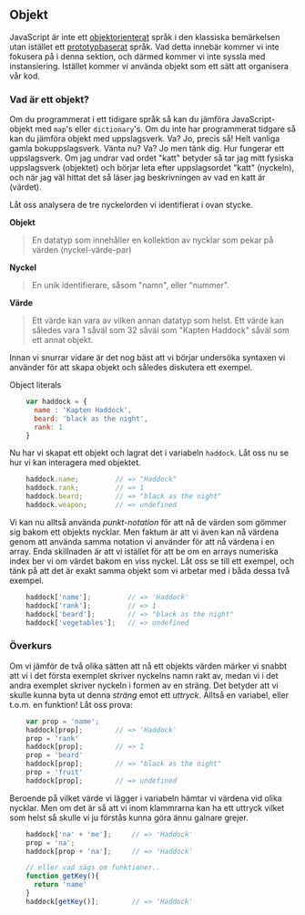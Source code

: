 ## Objekt

JavaScript är inte ett [objektorienterat][0] språk i den klassiska bemärkelsen utan istället ett [prototypbaserat][1] språk. Vad detta innebär kommer vi inte fokusera på i denna sektion, och därmed kommer vi inte syssla med instansiering. Istället kommer vi använda objekt som ett sätt att organisera vår kod.

### Vad är ett objekt?

Om du programmerat i ett tidigare språk så kan du jämföra JavaScript-objekt med `map`'s eller `dictionary`'s. Om du inte har programmerat tidgare så kan du jämföra objekt med uppslagsverk. Va? Jo, precis så! Helt vanliga gamla bokuppslagsverk. Vänta nu? Va? Jo men tänk dig. Hur fungerar ett uppslagsverk. Om jag undrar vad ordet "katt" betyder så tar jag mitt fysiska uppslagsverk (objektet) och börjar leta efter uppslagsordet "katt" (nyckeln), och när jag väl hittat det så läser jag beskrivningen av vad en katt är (värdet).

Låt oss analysera de tre nyckelorden vi identifierat i ovan stycke.

**Objekt**
> En datatyp som innehåller en kollektion av nycklar som pekar på värden (nyckel-värde-par)

**Nyckel**
> En unik identifierare, såsom "namn", eller "nummer".

**Värde**
> Ett värde kan vara av vilken annan datatyp som helst. Ett värde kan således vara 1 såväl som 32 såväl som "Kapten Haddock" såväl som ett annat objekt.

Innan vi snurrar vidare är det nog bäst att vi börjar undersöka syntaxen vi använder för att skapa objekt och således diskutera ett exempel.

Object literals
```javascript
    var haddock = {
      name : 'Kapten Haddock',
      beard: 'black as the night',
      rank: 1
    }
```
Nu har vi skapat ett objekt och lagrat det i variabeln `haddock`. Låt oss nu se hur vi kan interagera med objektet.

```javascript
    haddock.name;         // => "Haddock"
    haddock.rank;         // => 1
    haddock.beard;        // => "black as the night"
    haddock.weapon;       // => undefined
```

Vi kan nu alltså använda _punkt-notation_ för att nå de värden som gömmer sig bakom ett objekts nycklar. Men faktum är att vi även kan nå värdena genom att använda samma notation vi använder för att nå värdena i en array. Enda skillnaden är att vi istället för att be om en arrays numeriska index ber vi om värdet bakom en viss nyckel. Låt oss se till ett exempel, och tänk på att det är exakt samma objekt som vi arbetar med i båda dessa två exempel.
```javascript
    haddock['name'];         // => 'Haddock'
    haddock['rank'];         // => 1
    haddock['beard'];        // => "black as the night"
    haddock['vegetables'];   // => undefined
```
### Överkurs

Om vi jämför de två olika sätten att nå ett objekts värden märker vi snabbt att vi i det första exemplet skriver nyckelns namn rakt av, medan vi i det andra exemplet skriver nyckeln i formen av en sträng. Det betyder att vi skulle kunna byta ut denna _sträng_ emot ett _uttryck_. Alltså en variabel, eller t.o.m. en funktion! Låt oss prova:
```javascript
    var prop = 'name';
    haddock[prop];        // => 'Haddock'
    prop = 'rank'
    haddock[prop];        // => 1
    prop = 'beard'
    haddock[prop];        // => "black as the night"
    prop = 'fruit'
    haddock[prop];        // => undefined
```
Beroende på vilket värde vi lägger i variabeln hämtar vi värdena vid olika nycklar. Men om det är så att vi inom klammrarna kan ha ett uttryck vilket som helst så skulle vi ju förstås kunna göra ännu galnare grejer.
```javascript
    haddock['na' + 'me'];     // => 'Haddock'
    prop = 'na';
    haddock[prop + 'na'];     // => 'Haddock'

    // eller vad sägs om funktioner..
    function getKey(){
      return 'name'
    }
    haddock[getKey()];        // => 'Haddock'
```


[0]: http://sv.wikipedia.org/wiki/Objektorienterad_programmering
[1]: http://en.wikipedia.org/wiki/Prototype-based_programming
